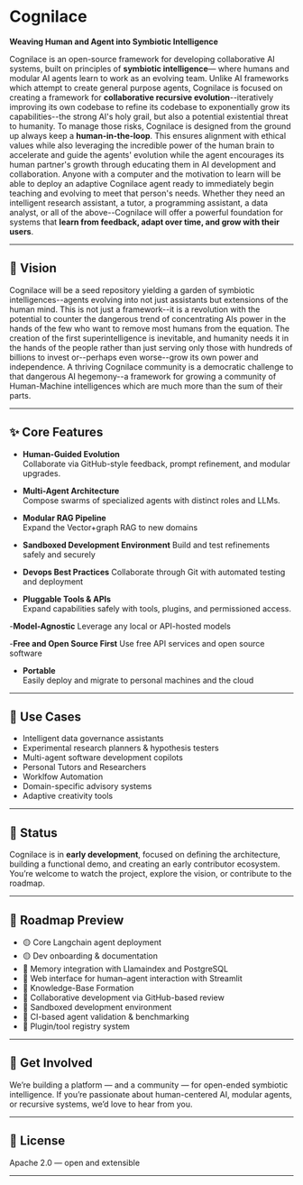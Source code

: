 # Cognilace

**Weaving Human and Agent into Symbiotic Intelligence**

Cognilace is an open-source framework for developing collaborative AI systems, built on principles of **symbiotic intelligence**— where humans and modular AI agents learn to work as an evolving team.  Unlike AI frameworks which attempt to create general purpose agents, Cognilace is focused on creating a framework for **collaborative recursive evolution**--iteratively improving its own codebase to refine its codebase to exponentially grow its capabilities--the strong AI's holy grail, but also a potential existential threat to humanity. To manage those risks, Cognilace is designed from the ground up always keep a **human-in-the-loop**.  This ensures alignment with ethical values while also leveraging the incredible power of the human brain to accelerate and guide the agents' evolution while the agent encourages its human partner's growth through educating them in AI development and collaboration.  Anyone with a computer and the motivation to learn will be able to deploy an adaptive Cognilace agent ready to immediately begin teaching and evolving to meet that person's needs.  Whether they need an intelligent research assistant, a tutor, a programming assistant, a data analyst, or all of the above--Cognilace will offer a powerful foundation for systems that **learn from feedback, adapt over time, and grow with their users**.

---

## 🎯 Vision

Cognilace will be a seed repository yielding a garden of symbiotic intelligences--agents evolving into not just assistants but extensions of the human mind. This is not just a framework--it is a revolution with the potential to counter the dangerous trend of concentrating AIs power in the hands of the few who want to remove most humans from the equation. The creation of the first superintelligence is inevitable, and humanity needs it in the hands of the people rather than just serving only those with hundreds of billions to invest or--perhaps even worse--grow its own power and independence. A thriving Cognilace community is a democratic challenge to that dangerous AI hegemony--a framework for growing a community of Human-Machine intelligences which are much more than the sum of their parts.  

---

## ✨ Core Features

- **Human-Guided Evolution**  
  Collaborate via GitHub-style feedback, prompt refinement, and modular upgrades.

- **Multi-Agent Architecture**  
  Compose swarms of specialized agents with distinct roles and LLMs.

- **Modular RAG Pipeline**  
  Expand the Vector+graph RAG to new domains

- **Sandboxed Development Environment**
  Build and test refinements safely and securely

- **Devops Best Practices**
  Collaborate through Git with automated testing and deployment

- **Pluggable Tools & APIs**  
  Expand capabilities safely with tools, plugins, and permissioned access.

-**Model-Agnostic**
  Leverage any local or API-hosted models 

-**Free and Open Source First**
  Use free API services and open source software

- **Portable**  
  Easily deploy and migrate to personal machines and the cloud
  
---

## 🚀 Use Cases

- Intelligent data governance assistants  
- Experimental research planners & hypothesis testers  
- Multi-agent software development copilots
- Personal Tutors and Researchers
- Worklfow Automation
- Domain-specific advisory systems  
- Adaptive creativity tools

---

## 🔧 Status

Cognilace is in **early development**, focused on defining the architecture, building a functional demo, and creating an early contributor ecosystem. You’re welcome to watch the project, explore the vision, or contribute to the roadmap.

---

## 📌 Roadmap Preview

- 🟡 Core Langchain agent deployment
- 🟡 Dev onboarding & documentation  
- 🔲 Memory integration with Llamaindex and PostgreSQL
- 🔲 Web interface for human–agent interaction with Streamlit
- 🔲 Knowledge-Base Formation
- 🔲 Collaborative development via GitHub-based review  
- 🔲 Sandboxed development environment
- 🔲 CI-based agent validation & benchmarking  
- 🔲 Plugin/tool registry system

---

## 💬 Get Involved

We’re building a platform — and a community — for open-ended symbiotic intelligence. If you’re passionate about human-centered AI, modular agents, or recursive systems, we’d love to hear from you.

---

## 📄 License

Apache 2.0 — open and extensible

---
